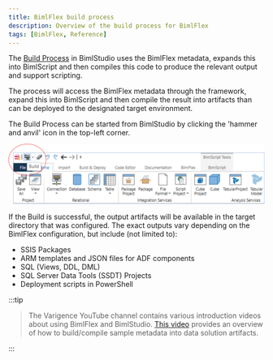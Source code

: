 ```yaml
---
title: BimlFlex build process
description: Overview of the build process for BimlFlex
tags: [BimlFlex, Reference]
---
```


The [Build Process](bimlflex-build-solution-overview) in BimlStudio uses the BimlFlex metadata, expands this into BimlScript and then compiles this code to produce the relevant output and support scripting.

The process will access the BimlFlex metadata through the framework, expand this into BimlScript and then compile the result into artifacts than can be deployed to the designated target environment.

The Build Process can be started from BimlStudio by clicking the 'hammer and anvil' icon in the top-left corner.

![Starting a Build](images/build-process-anvil.png "Starting a Build")

If the Build is successful, the output artifacts will be available in the target directory that was configured. The exact outputs vary depending on the BimlFlex configuration, but include (not limited to):

* SSIS Packages
* ARM templates and JSON files for ADF components
* SQL (Views, DDL, DML)
* SQL Server Data Tools (SSDT) Projects
* Deployment scripts in PowerShell

:::tip


> The Varigence YouTube channel contains various introduction videos about using BimlFlex and BimlStudio. [This video](https://www.youtube.com/watch?v=qYu8pwqgAm0?rel=0&autoplay=0) provides an overview of how to build/compile sample metadata into data solution artifacts.

:::

